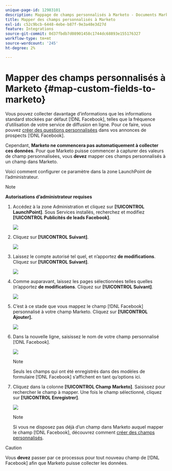 ```yaml
---
unique-page-id: 12983101
description: Mappage de champs personnalisés à Marketo - Documents Marketo - Documentation du produit
title: Mapper des champs personnalisés à Marketo
exl-id: c52c9bcb-6448-4ebe-b87f-9e3a48e3d27d
feature: Integrations
source-git-commit: 0d37fbdb7d08901458c1744dc68893e155176327
workflow-type: tm+mt
source-wordcount: '245'
ht-degree: 2%

---
```


# Mapper des champs personnalisés à Marketo {#map-custom-fields-to-marketo}

Vous pouvez collecter davantage d’informations que les informations standard stockées par défaut [!DNL Facebook], telles que la fréquence d’utilisation de votre service de diffusion en ligne. Pour ce faire, vous pouvez [créer des questions personnalisées](https://www.facebook.com/business/help/774623835981457?helpref=uf_permalink) dans vos annonces de prospects [!DNL Facebook].

Cependant, **Marketo ne commencera pas automatiquement à collecter ces données**. Pour que Marketo puisse commencer à capturer des valeurs de champ personnalisées, vous **devez** mapper ces champs personnalisés à un champ dans Marketo.

Voici comment configurer ce paramètre dans la zone LaunchPoint de l’administrateur.

>[!NOTE]
>
>**Autorisations d’administrateur requises**

1. Accédez à la zone Administration et cliquez sur **[!UICONTROL LaunchPoint]**. Sous Services installés, recherchez et modifiez **[!UICONTROL Publicités de leads Facebook]**.

   ![](assets/image2017-10-24-9-3a32-3a16.png)

1. Cliquez sur **[!UICONTROL Suivant]**.

   ![](assets/image2017-10-24-14-3a55-3a13.png)

1. Laissez le compte autorisé tel quel, et n’apportez **de modifications**. Cliquez sur **[!UICONTROL Suivant]**.

   ![](assets/image2017-10-24-14-3a56-3a48.png)

1. Comme auparavant, laissez les pages sélectionnées telles quelles (n’apportez **de modifications**. Cliquez sur **[!UICONTROL Suivant]**.

   ![](assets/image2017-10-24-15-3a0-3a54.png)

1. C’est à ce stade que vous mappez le champ [!DNL Facebook] personnalisé à votre champ Marketo. Cliquez sur **[!UICONTROL Ajouter].**

   ![](assets/image2017-10-24-9-3a33-3a49.png)

1. Dans la nouvelle ligne, saisissez le nom de votre champ personnalisé [!DNL Facebook].

   ![](assets/image2017-10-24-9-3a37-3a3.png)

   >[!NOTE]
   >
   >Seuls les champs qui ont été enregistrés dans des modèles de formulaire [!DNL Facebook] s’affichent en tant qu’options ici.

1. Cliquez dans la colonne **[!UICONTROL Champ Marketo]**. Saisissez pour rechercher le champ à mapper. Une fois le champ sélectionné, cliquez sur **[!UICONTROL Enregistrer]**.

   ![](assets/image2017-10-24-11-3a16-3a42.png)

   >[!NOTE]
   >
   >Si vous ne disposez pas déjà d’un champ dans Marketo auquel mapper le champ [!DNL Facebook], découvrez comment [créer des champs personnalisés](/help/marketo/product-docs/administration/field-management/create-a-custom-field-in-marketo.md).

>[!CAUTION]
>
>Vous **devez** passer par ce processus pour tout nouveau champ de [!DNL Facebook] afin que Marketo puisse collecter les données.
